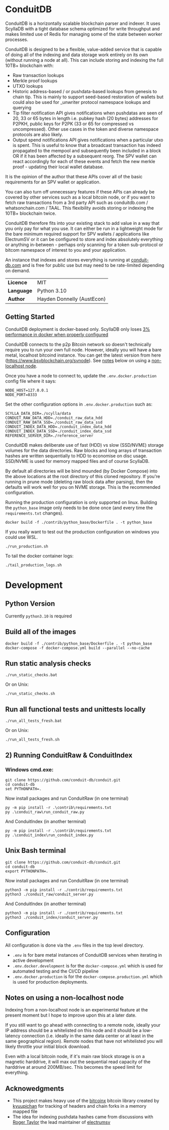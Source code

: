 # ConduitDB
ConduitDB is a horizontally scalable blockchain parser and
indexer. It uses ScyllaDB with a tight database schema optimized
for write throughput and makes limited use of Redis for managing 
some of the state between worker processes.

ConduitDB is designed to be a flexible, value-added service that is capable of doing all of the 
indexing and data storage work entirely on its own (without running a node at all). 
This can include storing and indexing the full 10TB+ blockchain with:

- Raw transaction lookups
- Merkle proof lookups
- UTXO lookups
- Historic address-based / or pushdata-based lookups from genesis to chain tip. This is mainly to support seed-based restoration of wallets but could also be used for _unwriter protocol namespace lookups and querying
- Tip filter notification API gives notifications when pushdatas are seen of 20, 33 or 65 bytes in length i.e. pubkey hash (20 bytes) addresses for P2PKH, public keys for P2PK (33 or 65 for compressed vs uncompressed). Other use cases in the token and diverse namespace protocols are also likely.
- Output spend notifications API gives notifications when a particular utxo is spent. This is useful to know that a broadcast transaction has indeed propagated to the mempool and subsequently been included in a block OR if it has been affected by a subsequent reorg. The SPV wallet can react accordingly for each of these events and fetch the new merkle proof - updating their local wallet database.

It is the opinion of the author that these APIs cover all of the basic requirements for an SPV wallet or application.

You can also turn off unnecessary features if these APIs can already be covered by other services such as a local 
bitcoin node, or if you want to fetch raw transactions from a 3rd party API such as conduitdb.com / whatsonchain.com / 
TAAL. This flexibility avoids storing or indexing the 10TB+ blockchain twice. 

ConduitDB therefore fits into your existing stack to add value in a way that you only pay for what you use. 
It can either be run in a lightweight mode for the bare minimum required support for SPV wallets / applications 
like ElectrumSV or it can be configured to store and index absolutely everything or anything in-between - 
perhaps only scanning for a token sub-protocol or bitcom namespace of interest to you and your application.

An instance that indexes and stores everything is running at [conduit-db.com](http://conduit-db.com) and is free for 
public use but may need to be rate-limited depending on demand.

<table>
  <tr>
    <td><b>Licence</b></td>
    <td>MIT</td>
  </tr>
  <tr>
    <td><b>Language</b></td>
    <td>Python 3.10</td>
  </tr>
  <tr>
    <td><b>Author</b></td>
    <td>Hayden Donnelly (AustEcon)</td>
  </tr>
</table>



## Getting Started
ConduitDB deployment is docker-based only. ScyllaDB only loses
[3% performance in docker when properly configured](https://www.scylladb.com/2018/08/09/cost-containerization-scylla/)

ConduitDB connects to the p2p Bitcoin network so doesn't technically
require you to run your own full node. However, ideally you will have a 
bare metal, localhost bitcoind instance. You can get the latest version 
from here (https://www.bsvblockchain.org/svnode). See 
[notes](##-notes-on-using-a-non-localhost-node) below on using a [non-localhost node](##-notes-on-using-a-non-localhost-node).

Once you have a node to connect to, update the `.env.docker.production`
config file where it says:

    NODE_HOST=127.0.0.1
    NODE_PORT=8333

Set the other configuration options in `.env.docker.production` such as:
    
    SCYLLA_DATA_DIR=./scylla/data
    CONDUIT_RAW_DATA_HDD=./conduit_raw_data_hdd
    CONDUIT_RAW_DATA_SSD=./conduit_raw_data_ssd
    CONDUIT_INDEX_DATA_HDD=./conduit_index_data_hdd
    CONDUIT_INDEX_DATA_SSD=./conduit_index_data_ssd
    REFERENCE_SERVER_DIR=./reference_server

ConduitDB makes deliberate use of fast (HDD) vs slow (SSD/NVME) storage volumes for the data directories.
Raw blocks and long arrays of transaction hashes are written sequentially to HDD to economise on disc usage.
SSD/NVME is used for memory mapped files and of course ScyllaDB.

By default all directories will be bind mounded (by Docker Compose) into the above locations at the root directory 
of this cloned repository. If you're running in prune mode (deleting raw block data after parsing), then the defaults
will work well for you on NVME storage. This is the recommended configuration.

Running the production configuration is only supported on linux. Building the `python_base`
image only needs to be done once (and every time the `requirements.txt` changes).

    docker build -f ./contrib/python_base/Dockerfile . -t python_base

If you really want to test out the production configuration on windows you could use WSL.

    ./run_production.sh

To tail the docker container logs:

    ./tail_production_logs.sh


# Development
## Python Version
Currently `python3.10` is required

## Build all of the images

    docker build -f ./contrib/python_base/Dockerfile . -t python_base
    docker-compose -f docker-compose.yml build --parallel --no-cache

## Run static analysis checks

    ./run_static_checks.bat

Or on Unix:

    ./run_static_checks.sh

## Run all functional tests and unittests locally

    ./run_all_tests_fresh.bat

Or on Unix:

    ./run_all_tests_fresh.sh


## 2) Running ConduitRaw & ConduitIndex
### Windows cmd.exe:

    git clone https://github.com/conduit-db/conduit.git
    cd conduit-db
    set PYTHONPATH=.

Now install packages and run ConduitRaw (in one terminal)

    py -m pip install -r .\contrib\requirements.txt
    py .\conduit_raw\run_conduit_raw.py

And ConduitIndex (in another terminal)

    py -m pip install -r .\contrib\requirements.txt
    py .\conduit_index\run_conduit_index.py

## Unix Bash terminal

    git clone https://github.com/conduit-db/conduit.git
    cd conduit-db
    export PYTHONPATH=.

Now install packages and run ConduitRaw (in one terminal)

    python3 -m pip install -r ./contrib/requirements.txt
    python3 ./conduit_raw/conduit_server.py

And ConduitIndex (in another terminal)

    python3 -m pip install -r ./contrib/requirements.txt
    python3 ./conduit_index/conduit_server.py


## Configuration
All configuration is done via the `.env` files in the top level directory.

- `.env` is for bare metal instances of ConduitDB services when iterating in active development
- `.env.docker.development` is for the `docker-compose.yml` which is used for automated testing and the CI/CD pipeline
- `.env.docker.production` is for the `docker-compose.production.yml` which is
used for production deployments.


<h2 id="notes-on-using-a-non-localhost-node">
  Notes on using a non-localhost node
</h2>
Indexing from a non-localhost node is an experimental feature at the
present moment but I hope to improve upon this at a later date.

If you still want to go ahead with connecting to a remote node, 
ideally your IP address should be a whitelisted on this node and it should be a
low-latency connection (i.e. ideally in the same data center or at least in the 
same geographical region). Remote nodes that have not whitelisted you will likely throttle your initial 
block download.

Even with a local bitcoin node, if it's main raw block storage is on a 
magnetic harddrive, it will max out the sequential read capacity of the 
harddrive at around 200MB/sec. This becomes the speed limit for everything.


## Acknowedgments

- This project makes heavy use of the [bitcoinx](https://github.com/kyuupichan/bitcoinX) bitcoin
library created by [kyuupichan](https://github.com/kyuupichan) for tracking of headers and
chain forks in a memory mapped file
- The idea for indexing pushdata hashes came from discussions with
[Roger Taylor](https://github.com/rt121212121) the lead maintainer of [electrumsv](https://github.com/electrumsv/electrumsv)
